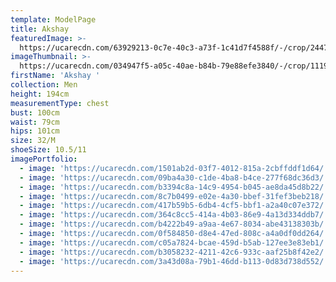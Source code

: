 ```yaml
---
template: ModelPage
title: Akshay
featuredImage: >-
  https://ucarecdn.com/63929213-0c7e-40c3-a73f-1c41d7f4588f/-/crop/2447x1108/0,107/-/preview/
imageThumbnail: >-
  https://ucarecdn.com/034947f5-a05c-40ae-b84b-79e88efe3840/-/crop/1119x1587/195,338/-/preview/
firstName: 'Akshay '
collection: Men
height: 194cm
measurementType: chest
bust: 100cm
waist: 79cm
hips: 101cm
size: 32/M
shoeSize: 10.5/11
imagePortfolio:
  - image: 'https://ucarecdn.com/1501ab2d-03f7-4012-815a-2cbffddf1d64/'
  - image: 'https://ucarecdn.com/09ba4a30-c1de-4ba8-b4ce-277f68dc36d3/'
  - image: 'https://ucarecdn.com/b3394c8a-14c9-4954-b045-ae8da45d8b22/'
  - image: 'https://ucarecdn.com/8c7b0499-e02e-4a30-bbef-31fef3beb218/'
  - image: 'https://ucarecdn.com/417b59b5-6db4-4cf5-bbf1-a2a40c07e372/'
  - image: 'https://ucarecdn.com/364c8cc5-414a-4b03-86e9-4a13d334ddb7/'
  - image: 'https://ucarecdn.com/b4222b49-a9aa-4e67-8034-abe43138303b/'
  - image: 'https://ucarecdn.com/0f584850-d8e4-47ed-808c-a4a0df0dd264/'
  - image: 'https://ucarecdn.com/c05a7824-bcae-459d-b5ab-127ee3e83eb1/'
  - image: 'https://ucarecdn.com/b3058232-4211-42c6-933c-aaf25b8f42e2/'
  - image: 'https://ucarecdn.com/3a43d08a-79b1-46dd-b113-0d83d738d552/'
---
```


